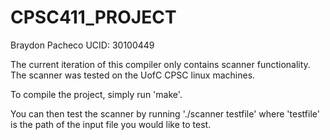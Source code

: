 # CPSC411_PROJECT
Braydon Pacheco
UCID: 30100449

The current iteration of this compiler only contains scanner functionality. The scanner was tested on the UofC CPSC linux machines.

To compile the project, simply run 'make'.

You can then test the scanner by running './scanner testfile' where 'testfile' is the path of the input file you would like to test.


